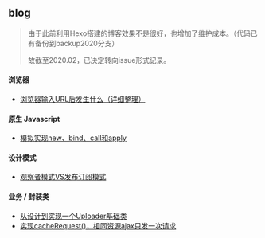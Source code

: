 ## blog

> 由于此前利用Hexo搭建的博客效果不是很好，也增加了维护成本。（代码已有备份到backup2020分支）
>
> 故截至2020.02，已决定转向issue形式记录。

#### 浏览器

- [浏览器输入URL后发生什么（详细整理）](https://github.com/impeiran/Blog/issues/3)

#### 原生 Javascript

- [模拟实现new、bind、call和apply](https://github.com/impeiran/Blog/issues/1)

#### 设计模式
- [观察者模式VS发布订阅模式](https://github.com/impeiran/Blog/issues/2)

#### 业务 / 封装类

- [从设计到实现一个Uploader基础类](https://github.com/impeiran/Blog/tree/master/uploader)
- [实现cacheRequest()，相同资源ajax只发一次请求](https://github.com/impeiran/Blog/tree/master/cacheRequest)